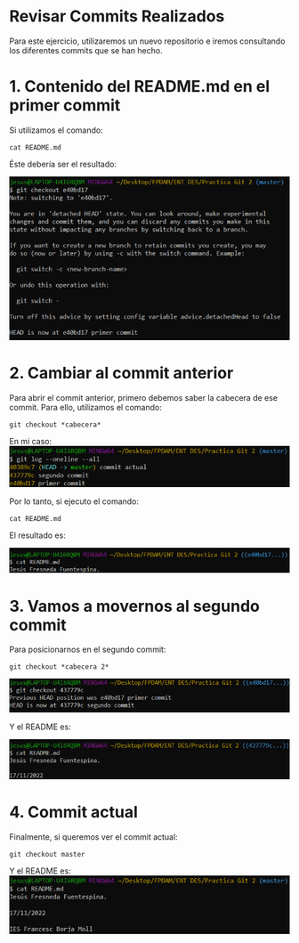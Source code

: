 # Revisar Commits Realizados
Para este ejercicio, utilizaremos un nuevo repositorio e iremos consultando los diferentes commits que se han hecho.

# 1. Contenido del README.md en el primer commit

Si utilizamos el comando:

~~~
cat README.md
~~~

Éste debería ser el resultado:

![](checkoutcommit1.png)

# 2. Cambiar al commit anterior

Para abrir el commit anterior, primero debemos saber la cabecera de ese commit. Para ello, utilizamos el comando:

~~~
git checkout *cabecera*
~~~
En mi caso:
![](cabeceras.png)

Por lo tanto, si ejecuto el comando:

~~~
cat README.md
~~~

El resultado es:

![](cat%20commit%201.png)

# 3. Vamos a movernos al segundo commit

Para posicionarnos en el segundo commit:

 ~~~
git checkout *cabecera 2*
 ~~~

![](checkout%20commit%202.png)

Y el README es:

![](cat%20commit%202.png)

# 4. Commit actual
Finalmente, si queremos ver el commit actual:

~~~
git checkout master
~~~

Y el README es:
![](cat%20actual.png)
